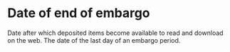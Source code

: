 # Date of end of embargo
 
Date after which deposited items become available to read and download on the web. The date of the last day of an embargo period.